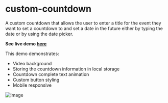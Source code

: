 # custom-countdown
A custom countdown that allows the user to enter a title for the event they want to set a countdown to and set a date in the future either by typing the date or by using the date picker.

**See live demo [here](https://smkil.github.io/custom-countdown/)**

This demo demonstrates:
- Video background 
- Storing the countdown information in local storage 
- Countdown complete text animation
- Custom button styling
- Mobile responsive

![image](https://user-images.githubusercontent.com/102183057/230981171-41f7c27c-af0e-4965-ac0e-6d66ea9b2a45.png)
